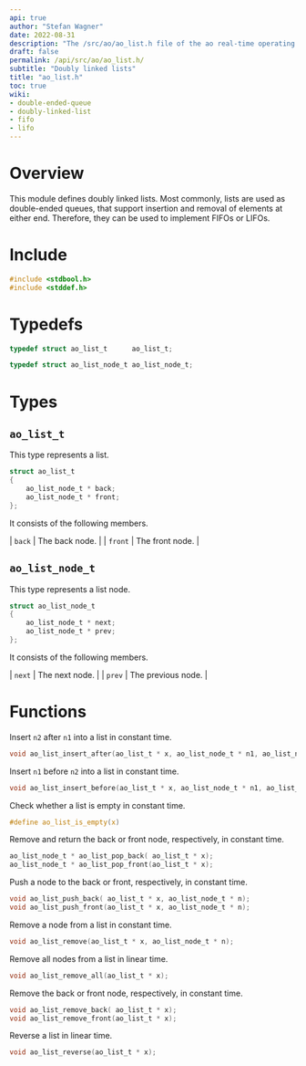 ```yaml
---
api: true
author: "Stefan Wagner"
date: 2022-08-31
description: "The /src/ao/ao_list.h file of the ao real-time operating system."
draft: false
permalink: /api/src/ao/ao_list.h/
subtitle: "Doubly linked lists"
title: "ao_list.h"
toc: true
wiki:
- double-ended-queue
- doubly-linked-list
- fifo
- lifo
---
```


# Overview

This module defines doubly linked lists. Most commonly, lists are used as double-ended queues, that support insertion and removal of elements at either end. Therefore, they can be used to implement FIFOs or LIFOs.

# Include

```c
#include <stdbool.h>
#include <stddef.h>
```

# Typedefs

```c
typedef struct ao_list_t      ao_list_t;
```

```c
typedef struct ao_list_node_t ao_list_node_t;
```

# Types

## `ao_list_t`

This type represents a list.

```c
struct ao_list_t
{
    ao_list_node_t * back;
    ao_list_node_t * front;
};
```

It consists of the following members.

| `back` | The back node. |
| `front` | The front node. |

## `ao_list_node_t`

This type represents a list node.

```c
struct ao_list_node_t
{
    ao_list_node_t * next;
    ao_list_node_t * prev;
};
```

It consists of the following members.

| `next` | The next node. |
| `prev` | The previous node. |

# Functions

Insert `n2` after `n1` into a list in constant time.

```c
void ao_list_insert_after(ao_list_t * x, ao_list_node_t * n1, ao_list_node_t * n2);
```

Insert `n1` before `n2` into a list in constant time.

```c
void ao_list_insert_before(ao_list_t * x, ao_list_node_t * n1, ao_list_node_t * n2);
```

Check whether a list is empty in constant time.

```c
#define ao_list_is_empty(x)
```

Remove and return the back or front node, respectively, in constant time.

```c
ao_list_node_t * ao_list_pop_back( ao_list_t * x);
ao_list_node_t * ao_list_pop_front(ao_list_t * x);
```

Push a node to the back or front, respectively, in constant time.

```c
void ao_list_push_back( ao_list_t * x, ao_list_node_t * n);
void ao_list_push_front(ao_list_t * x, ao_list_node_t * n);
```

Remove a node from a list in constant time.

```c
void ao_list_remove(ao_list_t * x, ao_list_node_t * n);
```

Remove all nodes from a list in linear time.

```c
void ao_list_remove_all(ao_list_t * x);
```

Remove the back or front node, respectively, in constant time.

```c
void ao_list_remove_back( ao_list_t * x);
void ao_list_remove_front(ao_list_t * x);
```

Reverse a list in linear time.

```c
void ao_list_reverse(ao_list_t * x);
```
